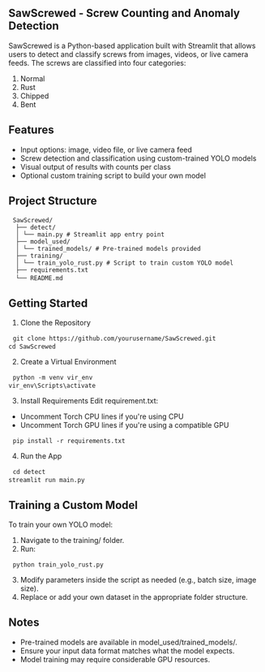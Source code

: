 ## SawScrewed - Screw Counting and Anomaly Detection

SawScrewed is a Python-based application built with Streamlit that allows users to detect and classify screws from images, videos, or live camera feeds. The screws are classified into four categories:
1) Normal
2) Rust
3) Chipped
4) Bent

## Features
- Input options: image, video file, or live camera feed
- Screw detection and classification using custom-trained YOLO models
- Visual output of results with counts per class
- Optional custom training script to build your own model

## Project Structure
<pre> <code>SawScrewed/ 
  ├── detect/ 
  │ └── main.py # Streamlit app entry point 
  ├── model_used/ 
  │ └── trained_models/ # Pre-trained models provided 
  ├── training/ 
  │ └── train_yolo_rust.py # Script to train custom YOLO model 
  ├── requirements.txt 
  └── README.md</code> </pre>

## Getting Started
1) Clone the Repository
<pre> <code>git clone https://github.com/yourusername/SawScrewed.git
cd SawScrewed </code> </pre>

2) Create a Virtual Environment
<pre> <code>python -m venv vir_env
vir_env\Scripts\activate </code> </pre>

3) Install Requirements
Edit requirement.txt:
- Uncomment Torch CPU lines if you're using CPU
- Uncomment Torch GPU lines if you're using a compatible GPU
<pre> <code>pip install -r requirements.txt </code> </pre>

4) Run the App
<pre> <code>cd detect
streamlit run main.py </code> </pre>

## Training a Custom Model
To train your own YOLO model:
1) Navigate to the training/ folder.
2) Run:
<pre> <code>python train_yolo_rust.py </code> </pre>
3) Modify parameters inside the script as needed (e.g., batch size, image size).
4) Replace or add your own dataset in the appropriate folder structure.

## Notes
- Pre-trained models are available in model_used/trained_models/.
- Ensure your input data format matches what the model expects.
- Model training may require considerable GPU resources.
